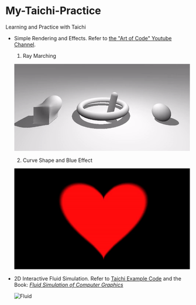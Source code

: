 # My-Taichi-Practice
Learning and Practice with Taichi

- Simple Rendering and Effects. Refer to [the "Art of Code" Youtube Channel](https://www.youtube.com/channel/UCcAlTqd9zID6aNX3TzwxJXg).
  1. Ray Marching

  ![Ray](https://github.com/Duotun/My-Taichi-Practice/blob/main/Demos/rayMarching.gif)

  2. Curve Shape and Blue Effect

  ![Curve](https://github.com/Duotun/My-Taichi-Practice/blob/main/Demos/heart.gif)
  
 - 2D Interactive Fluid Simulation. Refer to [Taichi Example Code](https://github.com/taichi-dev/taichi/blob/3050606b44a64e3e1070835b7bfe22eee39a00a1/examples/stable_fluid.py) and the Book: *[Fluid Simulation of Computer Graphics](https://www.amazon.com/Simulation-Computer-Graphics-Robert-Bridson/dp/1568813260)*
 
    ![Fluid](https://github.com/Duotun/My-Taichi-Practice/blob/main/Demos/Interactive%20Fluid.gif)
